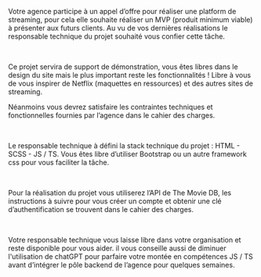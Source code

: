 Votre agence participe à un appel d’offre pour réaliser une platform de streaming, pour cela elle souhaite réaliser un MVP (produit minimum viable) à présenter aux futurs clients. Au vu de vos dernières réalisations le responsable technique du projet souhaité vous confier cette tâche.

​

Ce projet servira de support de démonstration, vous êtes libres dans le design du site mais le plus important reste les fonctionnalités ! Libre à vous de vous inspirer de Netflix (maquettes en ressources) et des autres sites de streaming.

Néanmoins vous devrez satisfaire les contraintes techniques et fonctionnelles fournies par l’agence dans le cahier des charges.

​

Le responsable technique à défini la stack technique du projet : HTML - SCSS - JS / TS. Vous êtes libre d’utiliser Bootstrap ou un autre framework css pour vous faciliter la tâche.

​

Pour la réalisation du projet vous utiliserez l’API de The Movie DB, les instructions à suivre pour vous créer un compte et obtenir une clé d’authentification se trouvent dans le cahier des charges.

​

Votre responsable technique vous laisse libre dans votre organisation et reste disponible pour vous aider. il vous conseille aussi de diminuer l'utilisation de chatGPT pour parfaire votre montée en compétences JS / TS avant d’intégrer le pôle backend de l’agence pour quelques semaines.